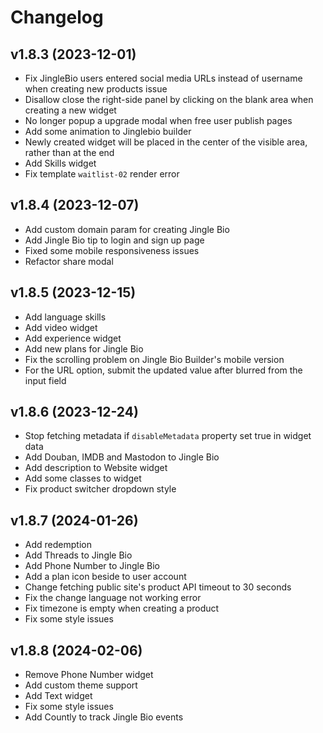 # Changelog

## v1.8.3 (2023-12-01)

* Fix JingleBio users entered social media URLs instead of username when creating new products issue
* Disallow close the right-side panel by clicking on the blank area when creating a new widget
* No longer popup a upgrade modal when free user publish pages
* Add some animation to Jinglebio builder
* Newly created widget will be placed in the center of the visible area, rather than at the end
* Add Skills widget
* Fix template `waitlist-02` render error

## v1.8.4 (2023-12-07)

* Add custom domain param for creating Jingle Bio
* Add Jingle Bio tip to login and sign up page
* Fixed some mobile responsiveness issues
* Refactor share modal

## v1.8.5 (2023-12-15)

* Add language skills
* Add video widget
* Add experience widget
* Add new plans for Jingle Bio
* Fix the scrolling problem on Jingle Bio Builder's mobile version
* For the URL option, submit the updated value after blurred from the input field

## v1.8.6 (2023-12-24)

* Stop fetching metadata if `disableMetadata` property set true in widget data
* Add Douban, IMDB and Mastodon to Jingle Bio
* Add description to Website widget
* Add some classes to widget
* Fix product switcher dropdown style

## v1.8.7 (2024-01-26)

* Add redemption
* Add Threads to Jingle Bio
* Add Phone Number to Jingle Bio
* Add a plan icon beside to user account
* Change fetching public site's product API timeout to 30 seconds
* Fix the change language not working error
* Fix timezone is empty when creating a product
* Fix some style issues

## v1.8.8 (2024-02-06)

* Remove Phone Number widget
* Add custom theme support
* Add Text widget
* Fix some style issues
* Add Countly to track Jingle Bio events
